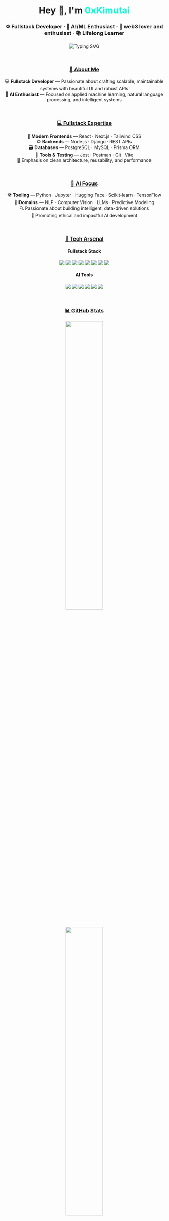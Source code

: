 <h1 align="center">Hey 👋, I'm <span style="color:#00ffd5;"><b>0xKimutai</b></span></h1>
<h3 align="center">⚙️ Fullstack Developer · 🧠 AI/ML Enthusiast · 🔮 web3 lover and enthusiast · 📚 Lifelong Learner</h3>

<p align="center">
  <img src="https://readme-typing-svg.demolab.com?font=Fira+Code&size=22&pause=1000&center=true&vCenter=true&width=550&lines=Building+clean+code+with+purpose.;Training+models+to+solve+real+problems.;AI-first+thinking+in+development.;Fullstack+%2B+AI+is+my+lane." alt="Typing SVG" />
</p>

<br/>

<h3 align="center"><u>🧠 About Me</u></h3>

<p align="center">
💻 <strong>Fullstack Developer</strong> — Passionate about crafting scalable, maintainable systems with beautiful UI and robust APIs  
<br/>🤖 <strong>AI Enthusiast</strong> — Focused on applied machine learning, natural language processing, and intelligent systems  
</p>

<br/>

<h3 align="center"><u>💻 Fullstack Expertise</u></h3>

<p align="center">
🚀 <b>Modern Frontends</b> — React · Next.js · Tailwind CSS  
<br/>⚙️ <b>Backends</b> — Node.js · Django · REST APIs  
<br/>🗃️ <b>Databases</b> — PostgreSQL · MySQL · Prisma ORM  
<br/>🧪 <b>Tools & Testing</b> — Jest · Postman · Git · Vite  
<br/>🧠 Emphasis on clean architecture, reusability, and performance
</p>

<br/>

<h3 align="center"><u>🧠 AI Focus</u></h3>

<p align="center">
🛠️ <b>Tooling</b> — Python · Jupyter · Hugging Face · Scikit-learn · TensorFlow  
<br/>🎯 <b>Domains</b> — NLP · Computer Vision · LLMs · Predictive Modeling  
<br/>🔍 Passionate about building intelligent, data-driven solutions  
<br/>🧠 Promoting ethical and impactful AI development
</p>

<br/>

<h3 align="center"><u>🧰 Tech Arsenal</u></h3>

<h4 align="center">Fullstack Stack</h4>
<p align="center">
  <img src="https://img.shields.io/badge/-TypeScript-3178C6?logo=typescript&logoColor=white&style=flat" />
  <img src="https://img.shields.io/badge/-React-61DAFB?logo=react&logoColor=black&style=flat" />
  <img src="https://img.shields.io/badge/-Next.js-000000?logo=next.js&logoColor=white&style=flat" />
  <img src="https://img.shields.io/badge/-Node.js-339933?logo=node.js&logoColor=white&style=flat" />
  <img src="https://img.shields.io/badge/-Python-3776AB?logo=python&logoColor=white&style=flat" />
  <img src="https://img.shields.io/badge/-Django-092E20?logo=django&logoColor=white&style=flat" />
  <img src="https://img.shields.io/badge/-PostgreSQL-336791?logo=postgresql&logoColor=white&style=flat" />
  <img src="https://img.shields.io/badge/-TailwindCSS-38B2AC?logo=tailwind-css&logoColor=white&style=flat" />
</p>

<h4 align="center">AI Tools</h4>
<p align="center">
  <img src="https://img.shields.io/badge/-Python-3776AB?logo=python&logoColor=white&style=flat" />
  <img src="https://img.shields.io/badge/-Jupyter-F37626?logo=jupyter&logoColor=white&style=flat" />
  <img src="https://img.shields.io/badge/-HuggingFace-FCC624?logo=huggingface&logoColor=black&style=flat" />
  <img src="https://img.shields.io/badge/-Scikit--learn-F7931E?logo=scikit-learn&logoColor=white&style=flat" />
  <img src="https://img.shields.io/badge/-TensorFlow-FF6F00?logo=tensorflow&logoColor=white&style=flat" />
  <img src="https://img.shields.io/badge/-PyTorch-EE4C2C?logo=pytorch&logoColor=white&style=flat" />
</p>

<br/>

<h3 align="center"><u>📊 GitHub Stats</u></h3>

<p align="center">
  <img src="https://github-readme-stats.vercel.app/api?username=0xKimutai&show_icons=true&theme=tokyonight&hide_title=true" width="48%" />
</p>

<p align="center">
  <img src="https://github-readme-streak-stats.herokuapp.com/?user=0xKimutai&theme=tokyonight" width="48%" />
</p>

<p align="center">
  <img src="https://github-readme-stats.vercel.app/api/top-langs/?username=0xKimutai&layout=compact&theme=tokyonight" width="50%" />
</p>

<br/>

<h3 align="center"><u>💛 Favorite Stack</u></h3>

<p align="center">
  <img src="https://img.shields.io/badge/JavaScript-F7DF1E?style=for-the-badge&logo=javascript&logoColor=black" />
  <img src="https://img.shields.io/badge/Python-3776AB?style=for-the-badge&logo=python&logoColor=white" />
  <img src="https://img.shields.io/badge/TypeScript-3178C6?style=for-the-badge&logo=typescript&logoColor=white" />
</p>

<br/>

<h3 align="center"><u>📫 Connect With Me</u></h3>

<p align="center">
  <a href="mailto:tezKim414@gmail.com">
    <img src="https://img.shields.io/badge/-D14836?style=for-the-badge&logo=gmail&logoColor=white" alt="Email" />
  </a>
  &nbsp;&nbsp;
  <a href="https://x.com/royltyRvckyreal?s=08" target="_blank">
    <img src="https://img.shields.io/badge/-000000?style=for-the-badge&logo=x&logoColor=white" alt="X" />
  </a>
</p>

<br/>

<h3 align="center"><u>💬 Personal Quote</u></h3>

<p align="center"><em>
“Coding is more than logic — it’s poetry in syntax. Every line I write is a step closer to solving real-world problems.”  
<br/>— <strong>0xKimutai</strong>
</em></p>

<p align="center"><em>
“AI is not just about automation — it's about augmentation, enabling us to do more with less.”  
</em></p>
